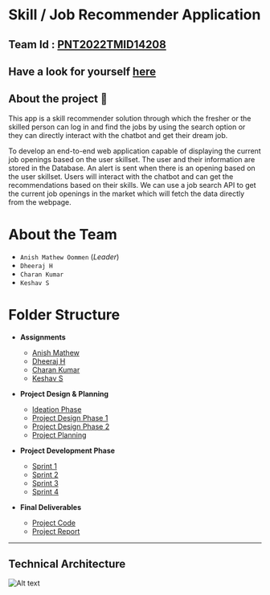 # **Skill / Job Recommender Application**

## Team Id : [PNT2022TMID14208](#)

## Have a look for yourself [here](http://169.51.207.195:32478)

## About the project 🚀

This app is a skill recommender solution through which the fresher or the skilled person can log in and find the jobs by using the search option or they can directly interact with the chatbot and get their dream job.

To develop an end-to-end web application capable of displaying the current job openings based on the user skillset. The user and their information are stored in the Database. An alert is sent when there is an opening based on the user skillset. Users will interact with the chatbot and can get the recommendations based on their skills. We can use a job search API to get the current job openings in the market which will fetch the data directly from the webpage.

# About the Team

- `Anish Mathew Oommen` (_Leader_)
- `Dheeraj H`
- `Charan Kumar`
- `Keshav S`

# Folder Structure

- **Assignments**

  - [Anish Mathew](<Assignments/Anish%20Mathew(team%20leader)>)
  - [Dheeraj H](Assignments/Dheeraj/)
  - [Charan Kumar](Assignments/Charan%20kumar/)
  - [Keshav S](Assignments/Keshav/)

- **Project Design & Planning**
  - [Ideation Phase](Project%20Design%20%26%20Planning/Ideation%20Phase/)
  - [Project Design Phase 1](Project%20Design%20%26%20Planning/Project%20Design%20Phase%201/)
  - [Project Design Phase 2](Project%20Design%20%26%20Planning/Project%20Design%20Phase%202/)
  - [Project Planning](Project%20Design%20%26%20Planning/Project%20Planning/)
- **Project Development Phase**

  - [Sprint 1](Project%20Development%20Phase/Sprint1/)
  - [Sprint 2](Project%20Development%20Phase/Sprint2/)
  - [Sprint 3](Project%20Development%20Phase/Sprint3/)
  - [Sprint 4](Project%20Development%20Phase/Sprint4/)

- **Final Deliverables**
  - [Project Code](Final%20Deliverables/Project%20Code/)
  - [Project Report](Final%20Deliverables/Project_Report.pdf)

---

## Technical Architecture

![Alt text](https://lh3.googleusercontent.com/1OWTBsvpOXh0YVOalvRAGG8uDOBJea7NpyXg5hSSHb61IRRFHTY8txceIQfcIsc9b9coajOEraPoPIAVr5SOr0WFF0iQKVHnHOXk-wAn6XwNjuZFSsdGwreGV7Y10Q)
